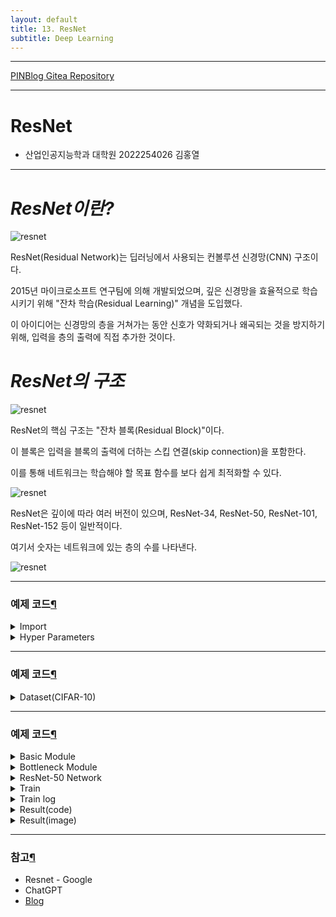 ```yaml
---
layout: default
title: 13. ResNet
subtitle: Deep Learning
---
```

-----

[PINBlog Gitea Repository](https://gitea.pinblog.codes/CBNU/13_ResNet)

-----

# ResNet
- 산업인공지능학과 대학원
    2022254026
        김홍열


---


# *ResNet이란?*

![resnet](./images/resnet-layers.png)

ResNet(Residual Network)는 딥러닝에서 사용되는 컨볼루션 신경망(CNN) 구조이다.

2015년 마이크로소프트 연구팀에 의해 개발되었으며, 깊은 신경망을 효율적으로 학습시키기 위해 "잔차 학습(Residual Learning)" 개념을 도입했다. 

이 아이디어는 신경망의 층을 거쳐가는 동안 신호가 약화되거나 왜곡되는 것을 방지하기 위해, 입력을 층의 출력에 직접 추가한 것이다.



# *ResNet의 구조*

![resnet](./images/residual.png)

ResNet의 핵심 구조는 "잔차 블록(Residual Block)"이다. 

이 블록은 입력을 블록의 출력에 더하는 스킵 연결(skip connection)을 포함한다. 

이를 통해 네트워크는 학습해야 할 목표 함수를 보다 쉽게 최적화할 수 있다. 

![resnet](./images/resnet.png)

ResNet은 깊이에 따라 여러 버전이 있으며, ResNet-34, ResNet-50, ResNet-101, ResNet-152 등이 일반적이다. 

여기서 숫자는 네트워크에 있는 층의 수를 나타낸다.

![resnet](./images/resnet-network.png)

---

### 예제 코드[¶]()

<details>
<summary>Import</summary>
<div markdown="1">
  
```python

import torch
import torch.nn as nn
import torch.optim as optim
import torch.nn.init as init

import torchvision
import torchvision.datasets as datasets
import torchvision.transforms as transforms

from torch.utils.data import DataLoader

import numpy as np
import matplotlib.pyplot as plt

import tqdm
from tqdm.auto import trange



```

</div>
</details>

<details>
<summary>Hyper Parameters</summary>
<div markdown="1">

```python

# 하이퍼파라미터 준비
batch_size = 50
learning_rate = 0.0002
num_epoch = 100


```

</div>
</details>


---

### 예제 코드[¶]()

<details>
<summary>Dataset(CIFAR-10)</summary>
<div markdown="1">
  
```python

transform = transforms.Compose([transforms.ToTensor(), transforms.Normalize((0.5, 0.5, 0.5), (0.5, 0.5, 0.5))])

# define dataset
cifar10_train = datasets.CIFAR10(root="./Data/", train=True, transform=transform, target_transform=None, download=True)
cifar10_test = datasets.CIFAR10(root="./Data/", train=False, transform=transform, target_transform=None, download=True)

# define loader
train_loader = DataLoader(cifar10_train,batch_size=batch_size, shuffle=True, num_workers=2, drop_last=True)
test_loader = DataLoader(cifar10_test,batch_size=batch_size, shuffle=False, num_workers=2, drop_last=True)

# define classes
classes = ('plane', 'car', 'bird', 'cat', 'deer', 'dog', 'frog', 'horse', 'ship', 'truck')

```

</div>
</details>


---

### 예제 코드[¶]()

<details>
<summary>Basic Module</summary>
<div markdown="1">
  
```python

def conv_block_1(in_dim,out_dim, activation,stride=1):
    model = nn.Sequential(
        nn.Conv2d(in_dim,out_dim, kernel_size=1, stride=stride),
        nn.BatchNorm2d(out_dim),
        activation,
    )
    return model


def conv_block_3(in_dim,out_dim, activation, stride=1):
    model = nn.Sequential(
        nn.Conv2d(in_dim,out_dim, kernel_size=3, stride=stride, padding=1),
        nn.BatchNorm2d(out_dim),
        activation,
    )
    return model


```

</div>
</details>

<details>
<summary>Bottleneck Module</summary>
<div markdown="1">

```python

class BottleNeck(nn.Module):
    def __init__(self,in_dim,mid_dim,out_dim,activation,down=False):
        super(BottleNeck,self).__init__()
        self.down=down
        
        # 특성지도의 크기가 감소하는 경우
        if self.down:
            self.layer = nn.Sequential(
              conv_block_1(in_dim,mid_dim,activation,stride=2),
              conv_block_3(mid_dim,mid_dim,activation,stride=1),
              conv_block_1(mid_dim,out_dim,activation,stride=1),
            )
            
            # 특성지도 크기 + 채널을 맞춰주는 부분
            self.downsample = nn.Conv2d(in_dim,out_dim,kernel_size=1,stride=2)
            
        # 특성지도의 크기가 그대로인 경우
        else:
            self.layer = nn.Sequential(
                conv_block_1(in_dim,mid_dim,activation,stride=1),
                conv_block_3(mid_dim,mid_dim,activation,stride=1),
                conv_block_1(mid_dim,out_dim,activation,stride=1),
            )
            
        # 채널을 맞춰주는 부분
        self.dim_equalizer = nn.Conv2d(in_dim,out_dim,kernel_size=1)
                  
    def forward(self,x):
        if self.down:
            downsample = self.downsample(x)
            out = self.layer(x)
            out = out + downsample
        else:
            out = self.layer(x)
            if x.size() is not out.size():
                x = self.dim_equalizer(x)
            out = out + x
        return out


```

</div>
</details>

</div>
</details>

<details>
<summary>ResNet-50 Network</summary>
<div markdown="1">

```python

# 50-layer
class ResNet(nn.Module):

    def __init__(self, base_dim, num_classes=10):
        super(ResNet, self).__init__()
        self.activation = nn.ReLU()
        self.layer_1 = nn.Sequential(
            nn.Conv2d(3,base_dim,7,2,3),
            nn.ReLU(),
            nn.MaxPool2d(3,2,1),
        )
        self.layer_2 = nn.Sequential(
            BottleNeck(base_dim,base_dim,base_dim*4,self.activation),
            BottleNeck(base_dim*4,base_dim,base_dim*4,self.activation),
            BottleNeck(base_dim*4,base_dim,base_dim*4,self.activation,down=True),
        )   
        self.layer_3 = nn.Sequential(
            BottleNeck(base_dim*4,base_dim*2,base_dim*8,self.activation),
            BottleNeck(base_dim*8,base_dim*2,base_dim*8,self.activation),
            BottleNeck(base_dim*8,base_dim*2,base_dim*8,self.activation),
            BottleNeck(base_dim*8,base_dim*2,base_dim*8,self.activation,down=True),
        )
        self.layer_4 = nn.Sequential(
            BottleNeck(base_dim*8,base_dim*4,base_dim*16,self.activation),
            BottleNeck(base_dim*16,base_dim*4,base_dim*16,self.activation),
            BottleNeck(base_dim*16,base_dim*4,base_dim*16,self.activation),            
            BottleNeck(base_dim*16,base_dim*4,base_dim*16,self.activation),
            BottleNeck(base_dim*16,base_dim*4,base_dim*16,self.activation),
            BottleNeck(base_dim*16,base_dim*4,base_dim*16,self.activation,down=True),
        )
        self.layer_5 = nn.Sequential(
            BottleNeck(base_dim*16,base_dim*8,base_dim*32,self.activation),
            BottleNeck(base_dim*32,base_dim*8,base_dim*32,self.activation),
            BottleNeck(base_dim*32,base_dim*8,base_dim*32,self.activation),
        )
        self.avgpool = nn.AvgPool2d(1,1) 
        self.fc_layer = nn.Linear(base_dim*32,num_classes)
        
    def forward(self, x):
        out = self.layer_1(x)
        out = self.layer_2(out)
        out = self.layer_3(out)
        out = self.layer_4(out)
        out = self.layer_5(out)
        out = self.avgpool(out)
        out = out.view(batch_size,-1)
        out = self.fc_layer(out)
        
        return out


```

</div>
</details>

<details>
<summary>Train</summary>
<div markdown="1">

```python

device = torch.device("cuda:0" if torch.cuda.is_available() else "cpu")
model = ResNet(base_dim=64).to(device)
loss_func = nn.CrossEntropyLoss()
optimizer = optim.Adam(model.parameters(), lr=learning_rate)

for i in trange(num_epoch):
    model.train()  # 모델을 학습 모드로 설정
    train_loss = 0.0
    for j, [image, label] in enumerate(train_loader):
        x = image.to(device)
        y_ = label.to(device)

        optimizer.zero_grad()
        output = model(x)
        loss = loss_func(output, y_)
        loss.backward()
        optimizer.step()

        train_loss += loss.item()
    
    train_loss /= len(train_loader)

    if i % 10 == 0:
        print(f"Epoch [{i}/{num_epoch}] Train Loss: {train_loss:.4f}")
        torch.save(model.state_dict(), f'model_epoch_{i}.pth')


```

</div>
</details>
<details>
<summary>Train log</summary>
<div markdown="1">

```plaintext

  0%|          | 0/100 [00:00<?, ?it/s]
Epoch [0/100] Train Loss: 2.0092
 10%|█         | 10/100 [13:35<2:00:50, 80.56s/it]
Epoch [10/100] Train Loss: 0.6987
 20%|██        | 20/100 [27:26<1:54:48, 86.10s/it]
Epoch [20/100] Train Loss: 0.2491
 30%|███       | 30/100 [41:02<1:33:23, 80.05s/it]
Epoch [30/100] Train Loss: 0.2013
 40%|████      | 40/100 [57:29<1:44:20, 104.35s/it]
Epoch [40/100] Train Loss: 0.1048
 50%|█████     | 50/100 [1:13:20<1:15:53, 91.07s/it] 
Epoch [50/100] Train Loss: 0.0849
 60%|██████    | 60/100 [1:28:19<59:53, 89.83s/it]  
Epoch [60/100] Train Loss: 0.0724
 70%|███████   | 70/100 [1:42:47<43:55, 87.86s/it]
Epoch [70/100] Train Loss: 0.0653
 80%|████████  | 80/100 [1:57:39<29:47, 89.39s/it]
Epoch [80/100] Train Loss: 0.0630
 90%|█████████ | 90/100 [2:12:17<14:39, 87.94s/it]
Epoch [90/100] Train Loss: 0.0605
100%|██████████| 100/100 [2:27:01<00:00, 88.22s/it]


```

</div>
</details>


<details>
<summary>Result(code)</summary>
<div markdown="1">

```python

import matplotlib.pyplot as plt

# 모델을 평가 모드로 설정
model.eval()

# 테스트 데이터셋의 첫 번째 배치를 가져옴
images, labels = next(iter(test_loader))
images, labels = images.to(device), labels.to(device)

# 모델 예측
with torch.no_grad():
    outputs = model(images)

# 예측 결과 처리
_, predicted = torch.max(outputs, 1)

# 이미지 출력 설정
fig, axs = plt.subplots(len(images), 1, figsize=(100, 100))

for i, img in enumerate(images.cpu()):
    img = img.numpy().transpose((1, 2, 0))
    axs[i].imshow(img)
    axs[i].set_title(f'Label: {labels[i].item()}, Predict: {predicted[i].item()}', fontsize=10)
    axs[i].axis('off')

plt.show()


```

</div>
</details>

<details>
<summary>Result(image)</summary>
<div markdown="1">

![output](./images/output.png)

</div>
</details>

---

### 참고[¶]()

- Resnet - Google
- ChatGPT
- [Blog](https://velog.io/@euisuk-chung/%ED%8C%8C%EC%9D%B4%ED%86%A0%EC%B9%98-%ED%8C%8C%EC%9D%B4%ED%86%A0%EC%B9%98%EB%A1%9C-CNN-%EB%AA%A8%EB%8D%B8%EC%9D%84-%EA%B5%AC%ED%98%84%ED%95%B4%EB%B3%B4%EC%9E%90-ResNet%ED%8E%B8)
